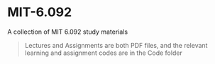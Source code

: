 # MIT-6.092
A collection of MIT 6.092 study materials
> Lectures and Assignments are both PDF files, and the relevant learning and assignment codes are in the Code folder
